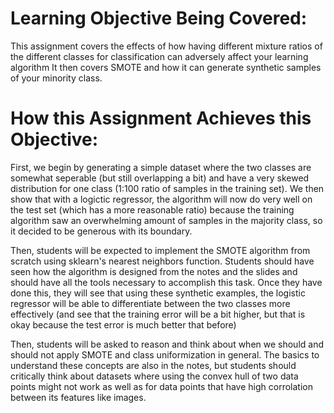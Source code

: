 # Learning Objective Being Covered: 
This assignment covers the effects of how having different mixture ratios of the different classes for classification can adversely affect your learning algorithm
It then covers SMOTE and how it can generate synthetic samples of your minority class.

# How this Assignment Achieves this Objective: 
First, we begin by generating a simple dataset where the two classes are somewhat seperable (but still overlapping a bit) and have a 
very skewed distribution for one class (1:100 ratio of samples in the training set). We then show that with a logictic regressor, the algorithm
will now do very well on the test set (which has a more reasonable ratio) because the training algorithm saw an overwhelming amount of samples
in the majority class, so it decided to be generous with its boundary. 

Then, students will be expected to implement the SMOTE algorithm from scratch using sklearn's nearest neighbors function.
Students should have seen how the algorithm is designed from the notes and the slides and should have all the tools necessary to accomplish
this task. Once they have done this, they will see that using these synthetic examples, the logistic regressor will be able to 
differentiate between the two classes more effectively (and see that the training error will be a bit higher, but that is okay because the
test error is much better that before)

Then, students will be asked to reason and think about when we should and should not apply SMOTE and class uniformization in general.
The basics to understand these concepts are also in the notes, but students should critically think about datasets where using the convex
hull of two data points might not work as well as for data points that have high corrolation between its features like images.
